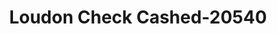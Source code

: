 ---
f_zip-code: 20176
f_state-code: VA
title: Loudon Check Cashed-20540
f_phone: 703-669-1700
f_city-only: Leesburg
f_address: 24 Plaza Street Ne Leesburg
f_location-unique-id: '20540'
slug: loudon-check-cashed-20540
updated-on: '2024-05-30T13:46:58.046Z'
created-on: '2024-05-30T13:36:59.803Z'
published-on: '2024-05-30T13:54:32.469Z'
f_city-state: cms/city/leesburg-va.md
f_company: cms/company/loudon-check-cashed.md
f_state: cms/state/virginia.md
layout: '[payday-loan].html'
tags: payday-loan
---